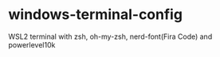 # windows-terminal-config
 WSL2 terminal with zsh, oh-my-zsh, nerd-font(Fira Code) and powerlevel10k
